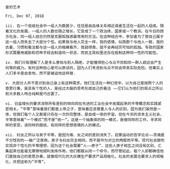 `爱的艺术`

`Fri, Dec 07, 2018`

`iii. 在一个低级社会中一组人为数甚少，往往是由血缘关系相近或者生活在一起的人组成。随着文化的发展，一组人的人数也随之增长，它变成了一个政治体，国家或一个教派。在今日的西方社会，同一组人结合仍然是克服孤独感最常用的方法。在这种结合中，参加者为了使自己属于这一组人而失去了大部分个性。如果我与他人完全一样，我的感情，似西那个与他人一致，我的衣着，习惯和看法都与这一组人的楷模看齐，我就得救，就不会再经历可怕的孤独。专政的国家形式需要用威胁和恐怖手段去制造同一状态，而民主政权里还存在抵制这种同一性的可能性。`

`iv. 我们只有理解了人是多么害怕与别人隔绝，才能懂得担心与众不同和同一群人疏远会产生何等的威力。有时这种担心是可以原谅的，因为人们考虑到与众不同会带来实际危险。但事实上人们多半是自发地，而不是被迫地这样做.`

`v. 大部分人并不意识到自己身上有这种需求。他们生活在一种幻觉中，以为自己是按照个人的意愿行事，是具有个性的人，是经过大脑的思考形成自己的看法 ——它们认为他们的观点之所以和大多数人吻合纯粹是巧合罢了。`

`vi. 日益增长的要求消除所有差别的倾向同在先进的工业社会中发展起来的平等概念和实践紧密相关。“平等”意味着我们都是上帝之子，意味着应该尊重人与人的区别，因为我们虽然是一体，但我们每个人又都是只存在一次的完整体，是自成一体的宇宙。但在今天的资本主义社会，平等意味着“一个模式”而不是“统一”。这是一个抽象体的同一模式，是做同样的工作，寻求同样的享受，读同样的报纸，有同样的思想感情的人的模式。`

`vii. 妇女之所以与男子平等，是因为难、女之间的差别消失了。启蒙运动的哲学论点——灵魂是不分性别的——被广泛使用。男子与妇女完全相同，而不是作为对立的两极而平等。现代社会鼓吹实现非个性化的平等理想，因为这个社会需要“人——原子”，这些人原子相互之间没有区别，汇集起来也能毫无摩擦地顺利发挥作用，他们都服从同一个命令，而尽管如此，每个人却都确信他们是按自己的意愿办事。就像现代化的大灰模生产要求产品规格化，社会的发展也要求人的规格化，并把这称为“平等”。`
